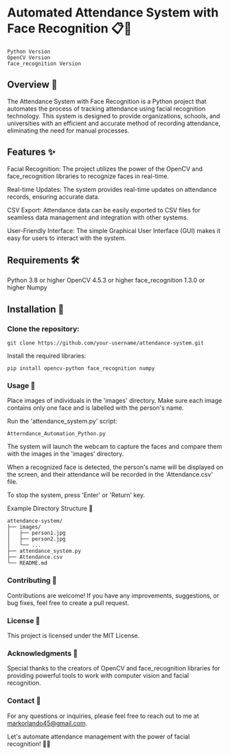 # Automated Attendance System with Face Recognition 📋👤

```
Python Version
OpenCV Version
face_recognition Version
```

## Overview 📝

The Attendance System with Face Recognition is a Python project that automates the process of tracking attendance using facial recognition technology. This system is designed to provide organizations, schools, and universities with an efficient and accurate method of recording attendance, eliminating the need for manual processes.

## Features ✨

Facial Recognition: The project utilizes the power of the OpenCV and face_recognition libraries to recognize faces in real-time.

Real-time Updates: The system provides real-time updates on attendance records, ensuring accurate data.

CSV Export: Attendance data can be easily exported to CSV files for seamless data management and integration with other systems.

User-Friendly Interface: The simple Graphical User Interface (GUI) makes it easy for users to interact with the system.

## Requirements 🛠️

Python 3.8 or higher
OpenCV 4.5.3 or higher
face_recognition 1.3.0 or higher
Numpy

## Installation 🚀

### Clone the repository:

```
git clone https://github.com/your-username/attendance-system.git
```

Install the required libraries:

```
pip install opencv-python face_recognition numpy
```

### Usage 📌

Place images of individuals in the 'images' directory. Make sure each image contains only one face and is labelled with the person's name.

Run the 'attendance_system.py' script:

```
Atterndance_Automation_Python.py
```

The system will launch the webcam to capture the faces and compare them with the images in the 'images' directory.

When a recognized face is detected, the person's name will be displayed on the screen, and their attendance will be recorded in the 'Attendance.csv' file.

To stop the system, press 'Enter' or 'Return' key.

Example Directory Structure 📁

```
attendance-system/
├── images/
│   ├── person1.jpg
│   ├── person2.jpg
│   └── ...
├── attendance_system.py
├── Attendance.csv
└── README.md
```

### Contributing 🤝

Contributions are welcome! If you have any improvements, suggestions, or bug fixes, feel free to create a pull request.

### License 📜

This project is licensed under the MIT License.

### Acknowledgments 👏

Special thanks to the creators of OpenCV and face_recognition libraries for providing powerful tools to work with computer vision and facial recognition.

### Contact 📧

For any questions or inquiries, please feel free to reach out to me at markorlando45@gmail.com.

Let's automate attendance management with the power of facial recognition! 🚀👤
